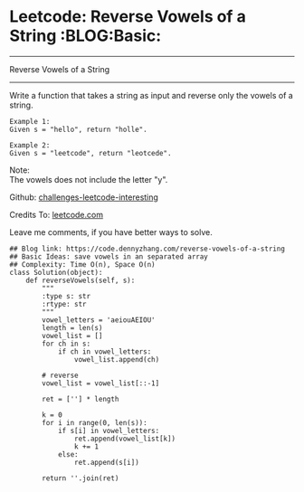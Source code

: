 # Leetcode: Reverse Vowels of a String     :BLOG:Basic:


---

Reverse Vowels of a String  

---

Write a function that takes a string as input and reverse only the vowels of a string.  

    Example 1:
    Given s = "hello", return "holle".

    Example 2:
    Given s = "leetcode", return "leotcede".

Note:  
The vowels does not include the letter "y".  

Github: [challenges-leetcode-interesting](https://github.com/DennyZhang/challenges-leetcode-interesting/tree/master/reverse-vowels-of-a-string)  

Credits To: [leetcode.com](https://leetcode.com/problems/reverse-vowels-of-a-string/description/)  

Leave me comments, if you have better ways to solve.  

    ## Blog link: https://code.dennyzhang.com/reverse-vowels-of-a-string
    ## Basic Ideas: save vowels in an separated array
    ## Complexity: Time O(n), Space O(n)
    class Solution(object):
        def reverseVowels(self, s):
            """
            :type s: str
            :rtype: str
            """
            vowel_letters = 'aeiouAEIOU'
            length = len(s)
            vowel_list = []
            for ch in s:
                if ch in vowel_letters:
                    vowel_list.append(ch)
    
            # reverse
            vowel_list = vowel_list[::-1]
    
            ret = [''] * length
    
            k = 0
            for i in range(0, len(s)):
                if s[i] in vowel_letters:
                    ret.append(vowel_list[k])
                    k += 1
                else:
                    ret.append(s[i])
    
            return ''.join(ret)